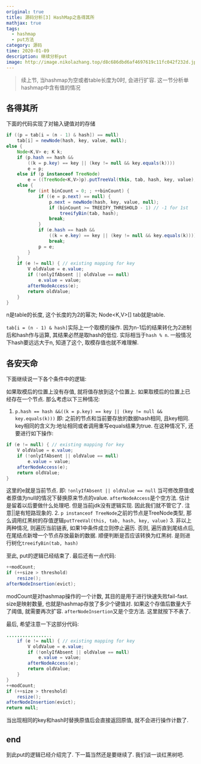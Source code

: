```yaml
---
original: true
title: 源码分析[3] HashMap之各得其所
mathjax: true
tags:
  - hashmap
  - put方法
category: 源码
time: 2020-01-09
description: 继续分析put
image: http://image.nikolazhang.top/d8c686dbd6af4697619c11fc042f232d.jpg
---
```


> 续上节, 当hashmap为空或者table长度为0时, 会进行扩容. 这一节分析单hashmap中含有值的情况

## 各得其所

下面的代码实现了对输入键值对的存储

```java
if ((p = tab[i = (n - 1) & hash]) == null)
    tab[i] = newNode(hash, key, value, null);
else {
    Node<K,V> e; K k;
    if (p.hash == hash &&
        ((k = p.key) == key || (key != null && key.equals(k))))
        e = p;
    else if (p instanceof TreeNode)
        e = ((TreeNode<K,V>)p).putTreeVal(this, tab, hash, key, value);
    else {
        for (int binCount = 0; ; ++binCount) {
            if ((e = p.next) == null) {
                p.next = newNode(hash, key, value, null);
                if (binCount >= TREEIFY_THRESHOLD - 1) // -1 for 1st
                    treeifyBin(tab, hash);
                break;
            }
            if (e.hash == hash &&
                ((k = e.key) == key || (key != null && key.equals(k))))
                break;
            p = e;
        }
    }
    if (e != null) { // existing mapping for key
        V oldValue = e.value;
        if (!onlyIfAbsent || oldValue == null)
            e.value = value;
        afterNodeAccess(e);
        return oldValue;
    }
}
```

n是table的长度, 这个长度的为2的幂次; Node<K,V>[] tab就是table.

`tab[i = (n - 1) & hash]`实际上一个取模的操作. 因为n-1后的结果转化为2进制后和hash作与运算, 其结果必然是取hash的低位. 实际相当于`hash % n`. 一般情况下hash要远远大于n, 知道了这个, 取模存值也就不难理解.

## 各安天命

下面继续说一下各个条件中的逻辑:

如果取模后的位置上没有存值, 就将值存放到这个位置上.
如果取模后的位置上已经存在一个节点. 那么考虑以下三种情况:

1. `p.hash == hash &&((k = p.key) == key || (key != null && key.equals(k)))` 即: 之前的节点和当前要存放的数据hash相同, 且key相同. key相同的含义为:地址相同或者调用重写equals结果为true. 在这种情况下, 还要进行如下操作:

```java
if (e != null) { // existing mapping for key
    V oldValue = e.value;
    if (!onlyIfAbsent || oldValue == null)
        e.value = value;
    afterNodeAccess(e);
    return oldValue;
}
```

这里的e就是当前节点. 即: `!onlyIfAbsent || oldValue == null` 当可修改原值或者原值为null的情况下替换原来节点的value. `afterNodeAccess`是个空方法. 估计是留着以后要做什么处理吧. 但是当前jdk没有逻辑实现. 因此我们就不管它了. 注意||是有短路现象的.
2. `p instanceof TreeNode`之前的节点是TreeNode类型, 那么调用红黑树的存值逻辑`putTreeVal(this, tab, hash, key, value)`
3. 非以上两种情况, 则遍历当前链表, 如果1中条件成立则停止遍历. 否则, 遍历直到尾结点后, 在尾结点新增一个节点存放最新的数据. 顺便判断是否应该转换为红黑树. 是则进行树化`treeifyBin(tab, hash)`

至此, put的逻辑已经结束了. 最后还有一点代码:

```java
++modCount;
if (++size > threshold)
    resize();
afterNodeInsertion(evict);
```

modCount是对hashmap操作的一个计数, 其目的是用于进行快速失败fail-fast.
size是映射数量, 也就是hashmap存放了多少个键值对. 如果这个存值后数量大于了阈值, 就需要再次扩容.
`afterNodeInsertion`又是个空方法. 这里就按下不表了.

最后, 希望注意一下这部分代码:

```java
.................
    if (e != null) { // existing mapping for key
        V oldValue = e.value;
        if (!onlyIfAbsent || oldValue == null)
            e.value = value;
        afterNodeAccess(e);
        return oldValue;
    }
}
++modCount;
if (++size > threshold)
    resize();
afterNodeInsertion(evict);
return null;
```

当出现相同的key和hash时替换原值后会直接返回原值, 就不会进行操作计数了.

## end

到此put的逻辑已经介绍完了. 下一篇当然还是要继续了. 我们谈一谈红黑树吧.
